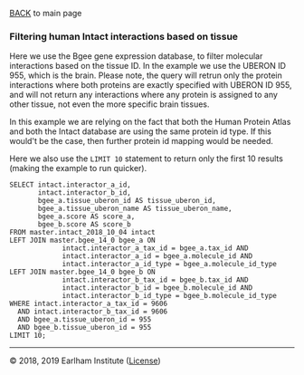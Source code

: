 [BACK](../../readme.md) to main page


### Filtering human Intact interactions based on tissue

Here we use the Bgee gene expression database, to filter molecular interactions based on the tissue ID.
In the example we use the UBERON ID 955, which is the brain. Please note, the query will retrun only
the protein interactions where both proteins are exactly specified with UBERON ID 955, and will not 
return any interactions where any protein is assigned to any other tissue, not even the more specific
brain tissues.

In this example we are relying on the fact that both the Human Protein Atlas and both the Intact
database are using the same protein id type. If this would't be the case, then further protein id 
mapping would be needed.

Here we also use the `LIMIT 10` statement to return only the first 10 results (making the example to
run quicker).

```$sql
SELECT intact.interactor_a_id, 
       intact.interactor_b_id, 
       bgee_a.tissue_uberon_id AS tissue_uberon_id, 
       bgee_a.tissue_uberon_name AS tissue_uberon_name, 
       bgee_a.score AS score_a,
       bgee_b.score AS score_b
FROM master.intact_2018_10_04 intact
LEFT JOIN master.bgee_14_0 bgee_a ON 
             intact.interactor_a_tax_id = bgee_a.tax_id AND
             intact.interactor_a_id = bgee_a.molecule_id AND
             intact.interactor_a_id_type = bgee_a.molecule_id_type
LEFT JOIN master.bgee_14_0 bgee_b ON 
             intact.interactor_b_tax_id = bgee_b.tax_id AND
             intact.interactor_b_id = bgee_b.molecule_id AND
             intact.interactor_b_id_type = bgee_b.molecule_id_type
WHERE intact.interactor_a_tax_id = 9606 
  AND intact.interactor_b_tax_id = 9606
  AND bgee_a.tissue_uberon_id = 955
  AND bgee_b.tissue_uberon_id = 955
LIMIT 10;
```

---
© 2018, 2019 Earlham Institute ([License](../sherlock_license.md))